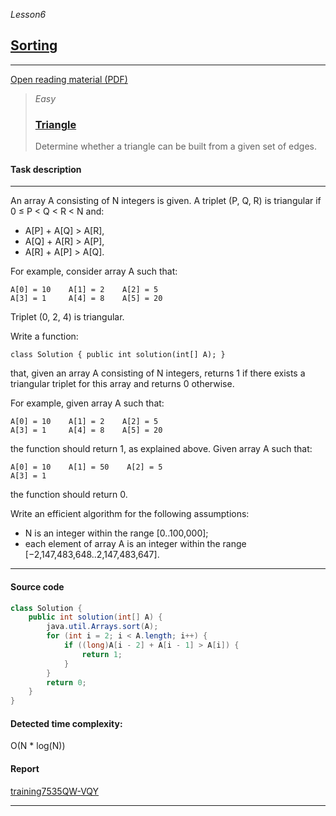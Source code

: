 _Lesson6_
## [Sorting](https://app.codility.com/programmers/lessons/6-sorting/)

***
[Open reading material (PDF)](https://codility.com/media/train/4-Sorting.pdf)

> _Easy_
> ### [Triangle](https://app.codility.com/programmers/lessons/6-sorting/triangle/)
> Determine whether a triangle can be built from a given set of edges.

#### Task description
***
An array A consisting of N integers is given. A triplet (P, Q, R) is triangular if 0 ≤ P < Q < R < N and:

* A[P] + A[Q] > A[R],
* A[Q] + A[R] > A[P],
* A[R] + A[P] > A[Q].

For example, consider array A such that:

```
A[0] = 10    A[1] = 2    A[2] = 5
A[3] = 1     A[4] = 8    A[5] = 20
```
Triplet (0, 2, 4) is triangular.

Write a function:
```
class Solution { public int solution(int[] A); }
```
that, given an array A consisting of N integers, returns 1 if there exists a triangular triplet for this array and returns 0 otherwise.

For example, given array A such that:
```
A[0] = 10    A[1] = 2    A[2] = 5
A[3] = 1     A[4] = 8    A[5] = 20
```
the function should return 1, as explained above. Given array A such that:
```
A[0] = 10    A[1] = 50    A[2] = 5
A[3] = 1
```
the function should return 0.

Write an efficient algorithm for the following assumptions:

* N is an integer within the range [0..100,000];
* each element of array A is an integer within the range [−2,147,483,648..2,147,483,647].

***

#### Source code
```java
class Solution {
    public int solution(int[] A) {
        java.util.Arrays.sort(A);
        for (int i = 2; i < A.length; i++) {
            if ((long)A[i - 2] + A[i - 1] > A[i]) {
                return 1;
            }
        }
        return 0;
    }
}
```

#### Detected time complexity:
O(N * log(N))

#### Report
[training7535QW-VQY](https://app.codility.com/demo/results/training7535QW-VQY/)

***
